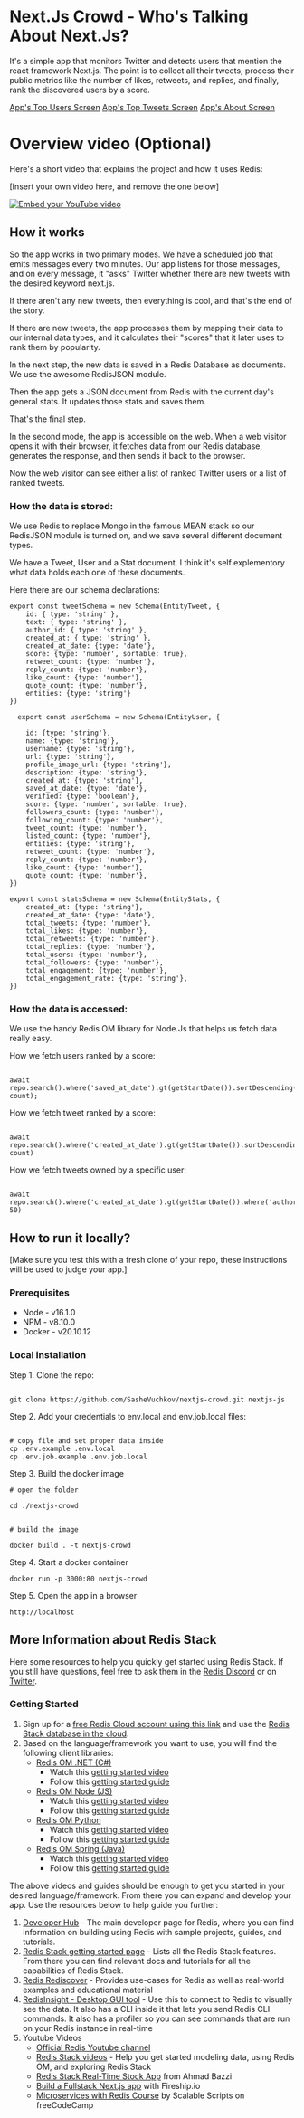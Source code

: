# Next.Js Crowd - Who's Talking About Next.Js?

It's a simple app that monitors Twitter and detects users that mention the react framework Next.js. The point is to collect all their tweets, process their public metrics like the number of likes, retweets, and replies, and finally, rank the discovered users by a score.

[App's Top Users Screen](https://nextjs.buhalbu.com/images/nextjs-crowd-screenshot1.jpg)
[App's Top Tweets Screen](https://nextjs.buhalbu.com/images/nextjs-crowd-screenshot1.jpg)
[App's About Screen](https://nextjs.buhalbu.com/images/nextjs-crowd-screenshot1.jpg)


# Overview video (Optional)

Here's a short video that explains the project and how it uses Redis:

[Insert your own video here, and remove the one below]

[![Embed your YouTube video](https://i.ytimg.com/vi/QDa-ZEHurxA/maxresdefault.jpg)](https://www.youtube.com/watch?v=QDa-ZEHurxA)

## How it works

So the app works in two primary modes. We have a scheduled job that emits messages every two minutes. Our app listens for those messages, and on every message, it "asks" Twitter whether there are new tweets with the desired keyword next.js.

If there aren't any new tweets, then everything is cool, and that's the end of the story.

If there are new tweets, the app processes them by mapping their data to our internal data types, and it calculates their "scores" that it later uses to rank them by popularity.

In the next step, the new data is saved in a Redis Database as documents. We use the awesome RedisJSON module.

Then the app gets a JSON document from Redis with the current day's general stats. It updates those stats and saves them.

That's the final step.

In the second mode, the app is accessible on the web. When a web visitor opens it with their browser, it fetches data from our Redis database, generates the response, and then sends it back to the browser.

Now the web visitor can see either a list of ranked Twitter users or a list of ranked tweets.

### How the data is stored:

We use Redis to replace Mongo in the famous MEAN stack so our RedisJSON module is turned on, and we save several different document types.

We have a Tweet, User and a Stat document. I think it's self explementory what data holds each one of these documents.

Here there are our schema declarations:

```
export const tweetSchema = new Schema(EntityTweet, {
    id: { type: 'string' },
    text: { type: 'string' },
    author_id: { type: 'string' },
    created_at: { type: 'string' },
    created_at_date: {type: 'date'},
    score: {type: 'number', sortable: true},
    retweet_count: {type: 'number'}, 
    reply_count: {type: 'number'},
    like_count: {type: 'number'}, 
    quote_count: {type: 'number'},
    entities: {type: 'string'}
})
```

```
  export const userSchema = new Schema(EntityUser, {

    id: {type: 'string'},
    name: {type: 'string'},
    username: {type: 'string'},
    url: {type: 'string'},
    profile_image_url: {type: 'string'},
    description: {type: 'string'},
    created_at: {type: 'string'},
    saved_at_date: {type: 'date'},
    verified: {type: 'boolean'},
    score: {type: 'number', sortable: true},
    followers_count: {type: 'number'},
    following_count: {type: 'number'},
    tweet_count: {type: 'number'},
    listed_count: {type: 'number'},
    entities: {type: 'string'},
    retweet_count: {type: 'number'},
    reply_count: {type: 'number'},
    like_count: {type: 'number'},
    quote_count: {type: 'number'},
})
```

```
export const statsSchema = new Schema(EntityStats, {
    created_at: {type: 'string'},
    created_at_date: {type: 'date'},
    total_tweets: {type: 'number'},
    total_likes: {type: 'number'},
    total_retweets: {type: 'number'},
    total_replies: {type: 'number'},
    total_users: {type: 'number'},
    total_followers: {type: 'number'},
    total_engagement: {type: 'number'},
    total_engagement_rate: {type: 'string'},
})
```
### How the data is accessed:

We use the handy Redis OM library for Node.Js that helps us fetch data really easy.

How we fetch users ranked by a score:

```

await repo.search().where('saved_at_date').gt(getStartDate()).sortDescending('score').return.page(offset, count);

```

How we fetch tweet ranked by a score:

```

await repo.search().where('created_at_date').gt(getStartDate()).sortDescending('score').return.page(offset, count)

```

How we fetch tweets owned by a specific user:

```

await repo.search().where('created_at_date').gt(getStartDate()).where('author_id').eq(userId).sortDescending('score').return.page(0, 50)

```

## How to run it locally?

[Make sure you test this with a fresh clone of your repo, these instructions will be used to judge your app.]

### Prerequisites

- Node - v16.1.0
- NPM - v8.10.0
- Docker - v20.10.12

### Local installation

Step 1. Clone the repo:

```

git clone https://github.com/SasheVuchkov/nextjs-crowd.git nextjs-js

```

Step 2. Add your credentials to env.local and env.job.local files:

```

# copy file and set proper data inside
cp .env.example .env.local
cp .env.job.example .env.job.local

```

Step 3. Build the docker image

```
# open the folder

cd ./nextjs-crowd


# build the image

docker build . -t nextjs-crowd

```

Step 4. Start a docker container

```
docker run -p 3000:80 nextjs-crowd

```

Step 5. Open the app in a browser

```
http://localhost
```

## More Information about Redis Stack

Here some resources to help you quickly get started using Redis Stack. If you still have questions, feel free to ask them in the [Redis Discord](https://discord.gg/redis) or on [Twitter](https://twitter.com/redisinc).

### Getting Started

1. Sign up for a [free Redis Cloud account using this link](https://redis.info/try-free-dev-to) and use the [Redis Stack database in the cloud](https://developer.redis.com/create/rediscloud).
1. Based on the language/framework you want to use, you will find the following client libraries:
    - [Redis OM .NET (C#)](https://github.com/redis/redis-om-dotnet)
        - Watch this [getting started video](https://www.youtube.com/watch?v=ZHPXKrJCYNA)
        - Follow this [getting started guide](https://redis.io/docs/stack/get-started/tutorials/stack-dotnet/)
    - [Redis OM Node (JS)](https://github.com/redis/redis-om-node)
        - Watch this [getting started video](https://www.youtube.com/watch?v=KUfufrwpBkM)
        - Follow this [getting started guide](https://redis.io/docs/stack/get-started/tutorials/stack-node/)
    - [Redis OM Python](https://github.com/redis/redis-om-python)
        - Watch this [getting started video](https://www.youtube.com/watch?v=PPT1FElAS84)
        - Follow this [getting started guide](https://redis.io/docs/stack/get-started/tutorials/stack-python/)
    - [Redis OM Spring (Java)](https://github.com/redis/redis-om-spring)
        - Watch this [getting started video](https://www.youtube.com/watch?v=YhQX8pHy3hk)
        - Follow this [getting started guide](https://redis.io/docs/stack/get-started/tutorials/stack-spring/)

The above videos and guides should be enough to get you started in your desired language/framework. From there you can expand and develop your app. Use the resources below to help guide you further:

1. [Developer Hub](https://redis.info/devhub) - The main developer page for Redis, where you can find information on building using Redis with sample projects, guides, and tutorials.
1. [Redis Stack getting started page](https://redis.io/docs/stack/) - Lists all the Redis Stack features. From there you can find relevant docs and tutorials for all the capabilities of Redis Stack.
1. [Redis Rediscover](https://redis.com/rediscover/) - Provides use-cases for Redis as well as real-world examples and educational material
1. [RedisInsight - Desktop GUI tool](https://redis.info/redisinsight) - Use this to connect to Redis to visually see the data. It also has a CLI inside it that lets you send Redis CLI commands. It also has a profiler so you can see commands that are run on your Redis instance in real-time
1. Youtube Videos
    - [Official Redis Youtube channel](https://redis.info/youtube)
    - [Redis Stack videos](https://www.youtube.com/watch?v=LaiQFZ5bXaM&list=PL83Wfqi-zYZFIQyTMUU6X7rPW2kVV-Ppb) - Help you get started modeling data, using Redis OM, and exploring Redis Stack
    - [Redis Stack Real-Time Stock App](https://www.youtube.com/watch?v=mUNFvyrsl8Q) from Ahmad Bazzi
    - [Build a Fullstack Next.js app](https://www.youtube.com/watch?v=DOIWQddRD5M) with Fireship.io
    - [Microservices with Redis Course](https://www.youtube.com/watch?v=Cy9fAvsXGZA) by Scalable Scripts on freeCodeCamp
